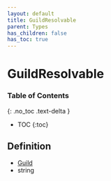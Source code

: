 ```yaml
---
layout: default
title: GuildResolvable
parent: Types
has_children: false
has_toc: true
---
```


# GuildResolvable
### Table of Contents
{: .no_toc .text-delta }

- TOC
{:toc}
## Definition
- [Guild](/classes/Guild)
- string
